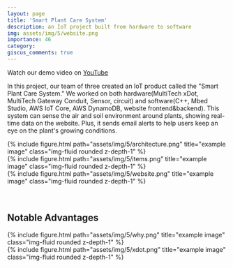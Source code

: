 ```yaml
---
layout: page
title: 'Smart Plant Care System'
description: an IoT project built from hardware to software
img: assets/img/5/website.png
importance: 46
category:
giscus_comments: true
---
```


Watch our demo video on [YouTube](https://youtu.be/omXStLV9Oc0)


In this project, our team of three created an IoT product called the "Smart Plant Care System."
We worked on both hardware(MultiTech xDot, MultiTech Gateway Conduit, Sensor, circuit) 
and software(C++, Mbed Studio, AWS IoT Core, AWS DynamoDB, website frontend&backend).
This system can sense the air and soil environment around plants, showing real-time data on the website. 
Plus, it sends email alerts to help users keep an eye on the plant's growing conditions.


<div class="row">
    <div class="col-sm mt-3 mt-md-0">
        {% include figure.html path="assets/img/5/architecture.png" title="example image" class="img-fluid rounded z-depth-1" %}
    </div>
</div>
<div class="row">
    <div class="col-sm mt-3 mt-md-0">
        {% include figure.html path="assets/img/5/items.png" title="example image" class="img-fluid rounded z-depth-1" %}
    </div>
</div>
<div class="row">
    <div class="col-sm mt-3 mt-md-0">
        {% include figure.html path="assets/img/5/website.png" title="example image" class="img-fluid rounded z-depth-1" %}
    </div>
</div>

<br/>
<br/>

## Notable Advantages

<div class="row">
    <div class="col-sm mt-3 mt-md-0">
        {% include figure.html path="assets/img/5/why.png" title="example image" class="img-fluid rounded z-depth-1" %}
    </div>
</div>
<div class="row">
    <div class="col-sm mt-3 mt-md-0">
        {% include figure.html path="assets/img/5/xdot.png" title="example image" class="img-fluid rounded z-depth-1" %}
    </div>
</div>

